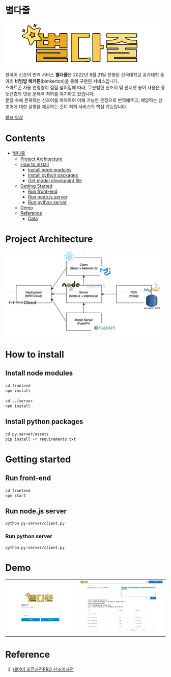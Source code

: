 # 별다줄
![banner](images/logo.png)
한국어 신조어 번역 서비스 <b>별다줄</b>은 2022년 8월 21일 진행된 건국대학교 공과대학 동아리 <b>비빔밥 해커톤</b>(bimkerton)을 통해 구현된 서비스입니다.\
스마트폰 사용 연령층이 점점 넓어짐에 따라, 무분별한 신조어 및 인터넷 용어 사용은 중노년층의 넷상 문해력 저하를 야기하고 있습니다.\
문장 속에 존재하는 신조어를 파악하여 이해 가능한 문장으로 번역해주고, 해당하는 신조어에 대한 설명을 제공하는 것이 저희 서비스의 핵심 기능입니다.

<a href="https://www.youtube.com/watch?v=5WGzEVgfMSQ">발표 영상</a>

# Contents
* [별다줄](#별다줄)
  * [Project Architecture](#project-architecture)
  * [How to install](#how-to-install)
    * [Install node modules](#install-node-modules)
    * [Install python packages](#install-python-packages)
    * [Get model checkpoint file](#get-model-checkpoint-file-for-load)
  * [Getting Started](#getting-started)
    * [Run front-end](#run-front-end)
    * [Run node.js server](#run-node.js-server)
    * [Run python server](#run-python-server)
  * [Demo](#demo)
  * [Reference](#reference)
    * [Data](#data)

# Project Architecture

![architecture](images/architecture.png)

# How to install

## Install node modules
```
cd frontend
npm install

cd ../server
npm install
```

## Install python packages
```
cd py-server/assets
pip install -r requirements.txt
```

# Getting started

## Run front-end
```
cd frontend
npm start
```

## Run node.js server
```
python py-server/client.py
```

### Run python server
```
python py-server/client.py
```

# Demo
<table>
  <tr>
     <td><img src="images/demo1.png" alt="1" ></td>
     <td><img src="images/demo2.png" alt="2" ></td>
  </tr>
</table>

# Reference

1. [네이버 오픈사전PRO 신조어사전](https://open-pro.dict.naver.com/_ivo/dictmain?dictID=enegdwdxdyebegdxdwdsqyofgwrzrzuc)

